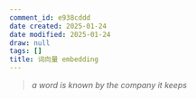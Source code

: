 ```yaml
---
comment_id: e938cddd
date created: 2025-01-24
date modified: 2025-01-24
draw: null
tags: []
title: 词向量 embedding
---
```

> _a word is known by the company it keeps_
